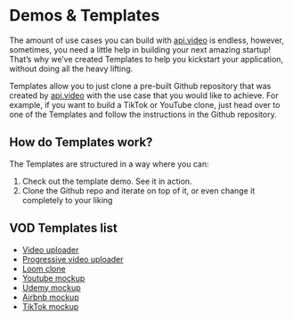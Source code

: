 # Demos & Templates

The amount of use cases you can build with [api.video](https://api.video/) is endless, however, sometimes, you need a little help in building your next amazing startup! That’s why we’ve created Templates to help you kickstart your application, without doing all the heavy lifting.

Templates allow you to just clone a pre-built Github repository that was created by [api.video](https://api.video/) with the use case that you would like to achieve. For example, if you want to build a TikTok or YouTube clone, just head over to one of the Templates and follow the instructions in the Github repository.

## How do Templates work?

The Templates are structured in a way where you can:

1. Check out the template demo. See it in action.
2. Clone the Github repo and iterate on top of it, or even change it completely to your liking

## VOD Templates list

* [Video uploader](/vod/upload-your-first-video.md)
* [Progressive video uploader](/vod/demos-prog-upload-uploader.md)
* [Loom clone](/vod/demo-loom-clone.md)
* [Youtube mockup](/vod/demo-youtube-clone.md)
* [Udemy mockup](/vod/demos-udemy-clone.md)
* [Airbnb mockup](/vod/demos-airbnb-clone.md)
* [TikTok mockup](/vod/demos-tiktok-clone.md)
